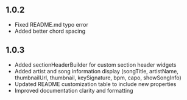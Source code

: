 ## 1.0.2

- Fixed README.md typo error
- Added better chord spacing

## 1.0.3

- Added sectionHeaderBuilder for custom section header widgets
- Added artist and song information display (songTitle, artistName, thumbnailUrl, thumbnail, keySignature, bpm, capo, showSongInfo)
- Updated README customization table to include new properties
- Improved documentation clarity and formatting
